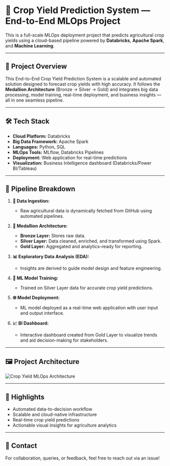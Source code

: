 # 🌾 Crop Yield Prediction System — End-to-End MLOps Project

This is a full-scale MLOps deployment project that predicts agricultural crop yields using a cloud-based pipeline powered by **Databricks**, **Apache Spark**, and **Machine Learning**.

---

## 🚀 Project Overview

This End-to-End Crop Yield Prediction System is a scalable and automated solution designed to forecast crop yields with high accuracy. It follows the **Medallion Architecture** (Bronze → Silver → Gold) and integrates big data processing, model training, real-time deployment, and business insights — all in one seamless pipeline.

---

## 🛠️ Tech Stack

* **Cloud Platform:** Databricks
* **Big Data Framework:** Apache Spark
* **Languages:** Python, SQL
* **MLOps Tools:** MLflow, Databricks Pipelines
* **Deployment:** Web application for real-time predictions
* **Visualization:** Business Intelligence dashboard (Databricks/Power BI/Tableau)

---

## 🔁 Pipeline Breakdown

1. **🔗 Data Ingestion:**

   * Raw agricultural data is dynamically fetched from GitHub using automated pipelines.

2. **🧱 Medallion Architecture:**

   * **Bronze Layer:** Stores raw data.
   * **Silver Layer:** Data cleaned, enriched, and transformed using Spark.
   * **Gold Layer:** Aggregated and analytics-ready for reporting.

3. **📊 Exploratory Data Analysis (EDA):**

   * Insights are derived to guide model design and feature engineering.

4. **🤖 ML Model Training:**

   * Trained on Silver Layer data for accurate crop yield predictions.

5. **🌐 Model Deployment:**

   * ML model deployed as a real-time web application with user input and output interface.

6. **📈 BI Dashboard:**

   * Interactive dashboard created from Gold Layer to visualize trends and aid decision-making for stakeholders.

---

## 🖼️ Project Architecture

![Crop Yield MLOps Architecture](https://github.com/user-attachments/assets/f91b18b1-3a18-4f3b-9fe7-5c56391714fb)

---

## 📌 Highlights

* Automated data-to-decision workflow
* Scalable and cloud-native infrastructure
* Real-time crop yield predictions
* Actionable visual insights for agriculture analytics

---

## 📣 Contact

For collaboration, queries, or feedback, feel free to reach out via an issue!



